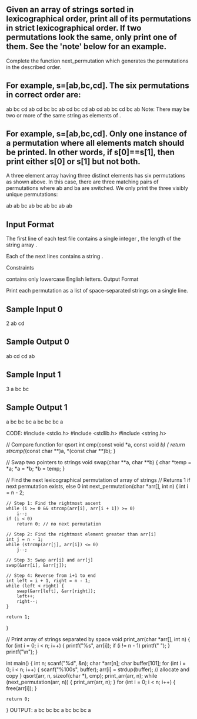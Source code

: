 ## Given an array of strings sorted in lexicographical order, print all of its permutations in strict lexicographical order. If two permutations look the same, only print one of them. See the 'note' below for an example.

Complete the function next_permutation which generates the permutations in the described order.

## For example, s=[ab,bc,cd]. The six permutations in correct order are:

ab bc cd
ab cd bc
bc ab cd
bc cd ab
cd ab bc
cd bc ab
Note: There may be two or more of the same string as elements of .
## For example, s=[ab,bc,cd]. Only one instance of a permutation where all elements match should be printed. In other words, if s[0]==s[1], then print either s[0]  or s[1] but not both.

A three element array having three distinct elements has six permutations as shown above. In this case, there are three matching pairs of permutations where ab and ba are switched. We only print the three visibly unique permutations:

ab ab bc
ab bc ab
bc ab ab
## Input Format

The first line of each test file contains a single integer , the length of the string array .

Each of the next  lines contains a string .

Constraints

 contains only lowercase English letters.
Output Format

Print each permutation as a list of space-separated strings on a single line.

## Sample Input 0

2
ab
cd
## Sample Output 0

ab cd
cd ab
## Sample Input 1

3
a
bc
bc
## Sample Output 1

a bc bc
bc a bc
bc bc a


CODE:
#include <stdio.h>
#include <stdlib.h>
#include <string.h>

// Compare function for qsort
int cmp(const void *a, const void *b) {
    return strcmp(*(const char **)a, *(const char **)b);
}

// Swap two pointers to strings
void swap(char **a, char **b) {
    char *temp = *a;
    *a = *b;
    *b = temp;
}

// Find the next lexicographical permutation of array of strings
// Returns 1 if next permutation exists, else 0
int next_permutation(char *arr[], int n) {
    int i = n - 2;

    // Step 1: Find the rightmost ascent
    while (i >= 0 && strcmp(arr[i], arr[i + 1]) >= 0)
        i--;
    if (i < 0)
        return 0; // no next permutation

    // Step 2: Find the rightmost element greater than arr[i]
    int j = n - 1;
    while (strcmp(arr[j], arr[i]) <= 0)
        j--;

    // Step 3: Swap arr[i] and arr[j]
    swap(&arr[i], &arr[j]);

    // Step 4: Reverse from i+1 to end
    int left = i + 1, right = n - 1;
    while (left < right) {
        swap(&arr[left], &arr[right]);
        left++;
        right--;
    }

    return 1;
}

// Print array of strings separated by space
void print_arr(char *arr[], int n) {
    for (int i = 0; i < n; i++) {
        printf("%s", arr[i]);
        if (i != n - 1) printf(" ");
    }
    printf("\n");
}

int main() {
    int n;
    scanf("%d", &n);
    char *arr[n];
    char buffer[101];
    for (int i = 0; i < n; i++) {
        scanf("%100s", buffer);
        arr[i] = strdup(buffer);  // allocate and copy
    }
    qsort(arr, n, sizeof(char *), cmp);
    print_arr(arr, n);
    while (next_permutation(arr, n)) {
        print_arr(arr, n);
    }
    for (int i = 0; i < n; i++) {
        free(arr[i]);
    }

    return 0;
}
OUTPUT:
a bc bc
bc a bc
bc bc a
